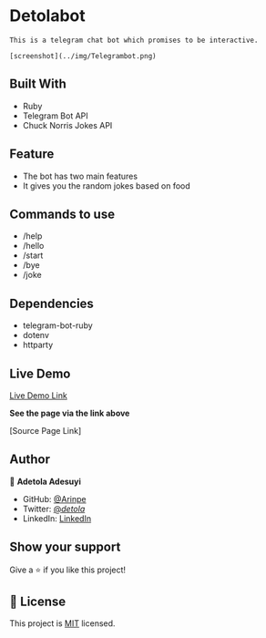 # Detolabot

    This is a telegram chat bot which promises to be interactive.    

    [screenshot](../img/Telegrambot.png)



## Built With

- Ruby
- Telegram Bot API
- Chuck Norris Jokes API

## Feature

- The bot has two main features
- It gives you the random jokes based on food

## Commands to use

- /help
- /hello
- /start
- /bye
- /joke

## Dependencies
- telegram-bot-ruby
- dotenv
- httparty


## Live Demo

[Live Demo Link](https://raw.githack.com/Arinpe/Detolabot/tree/feature)

**See the page via the link above**

[Source Page Link]
## Author

👤 **Adetola Adesuyi**

- GitHub: [@Arinpe](https://github.com/Arinpe)
- Twitter: [@_detola_](https://twitter.com/_detola_)
- LinkedIn: [LinkedIn](https://www.linkedin.com/in/adesuyi-adetola-7b4451111/)

## Show your support

Give a ⭐️ if you like this project!

## 📝 License

This project is [MIT](LICENSE) licensed.
